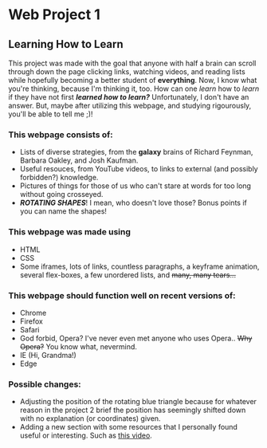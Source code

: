 # Web Project 1
## Learning How to Learn

This project was made with the goal that anyone with half a brain can scroll through down the page clicking links, watching videos, and reading lists while hopefully becoming a better student of **everything**. Now, I know what you're thinking, because I'm thinking it, too. How can one *learn* how to *learn* if they have not first __*learned how to learn?*__ Unfortunately, I don't have an answer. But, maybe after utilizing this webpage, and studying rigourously, you'll be able to tell me ;)!

### This webpage consists of:
  * Lists of diverse strategies, from the **galaxy** brains of Richard Feynman, Barbara Oakley, and Josh Kaufman.
  * Useful resouces, from YouTube videos, to links to external (and possibly forbidden?) knowledge.
  * Pictures of things for those of us who can't stare at words for too long without going crosseyed.
  * __*ROTATING SHAPES*__! I mean, who doesn't love those? Bonus points if you can name the shapes!

### This webpage was made using
  * HTML
  * CSS
  * Some iframes, lots of links, countless paragraphs, a keyframe animation, several flex-boxes, a few unordered lists, and ~~many, many tears...~~

### This webpage should function well on recent versions of:
  * Chrome
  * Firefox
  * Safari
  * God forbid, Opera? I've never even met anyone who uses Opera.. ~~Why Opera?~~ You know what, nevermind.
  * IE (Hi, Grandma!)
  * Edge 
  
### Possible changes:
  * Adjusting the position of the rotating blue triangle because for whatever reason in the project 2 brief the position has seemingly shifted down with no explanation (or coordinates) given.
  * Adding a new section with some resources that I personally found useful or interesting. Such as [this video](https://www.youtube.com/watch?v=UBVV8pch1dM&t=1s&ab_channel=Veritasium).
